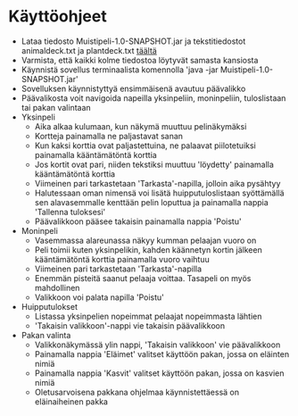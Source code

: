 # Käyttöohjeet


* Lataa tiedosto Muistipeli-1.0-SNAPSHOT.jar ja tekstitiedostot animaldeck.txt ja plantdeck.txt [täältä](https://github.com/ArttuJanhunen/ot-harjoitustyo/releases)
* Varmista, että kaikki kolme tiedostoa löytyvät samasta kansiosta
* Käynnistä sovellus terminaalista komennolla 'java -jar Muistipeli-1.0-SNAPSHOT.jar'
* Sovelluksen käynnistyttyä ensimmäisenä avautuu päävalikko
* Päävalikosta voit navigoida napeilla yksinpeliin, moninpeliin, tuloslistaan tai pakan valintaan
* Yksinpeli
	* Aika alkaa kulumaan, kun näkymä muuttuu pelinäkymäksi
	* Kortteja painamalla ne paljastavat sanan
	* Kun kaksi korttia ovat paljastettuina, ne palaavat piilotetuiksi painamalla kääntämätöntä korttia
	* Jos kortit ovat pari, niiden tekstiksi muuttuu 'löydetty' painamalla kääntämätöntä korttia
	* Viimeinen pari tarkastetaan 'Tarkasta'-napilla, jolloin aika pysähtyy
	* Halutessaan oman nimensä voi lisätä huipputuloslistaan syöttämällä sen alavasemmalle kenttään pelin loputtua ja painamalla nappia 'Tallenna tuloksesi'
	* Päävalikkoon pääsee takaisin painamalla nappia 'Poistu'
* Moninpeli
	* Vasemmassa alareunassa näkyy kumman pelaajan vuoro on
	* Peli toimii kuten yksinpelikin, kahden käännetyn kortin jälkeen kääntämätöntä korttia painamalla vuoro vaihtuu
	* Viimeinen pari tarkastetaan 'Tarkasta'-napilla
	* Enemmän pisteitä saanut pelaaja voittaa. Tasapeli on myös mahdollinen
	* Valikkoon voi palata napilla 'Poistu'
* Huipputulokset
	* Listassa yksinpelien nopeimmat pelaajat nopeimmasta lähtien
	* 'Takaisin valikkoon'-nappi vie takaisin päävalikkoon
* Pakan valinta 
	* Valikkonäkymässä ylin nappi, 'Takaisin valikkoon' vie päävalikkoon
	* Painamalla nappia 'Eläimet' valitset käyttöön pakan, jossa on eläinten nimiä
	* Painamalla nappia 'Kasvit' valitset käyttöön pakan, jossa on kasvien nimiä
	* Oletusarvoisena pakkana ohjelmaa käynnistettäessä on eläinaiheinen pakka

